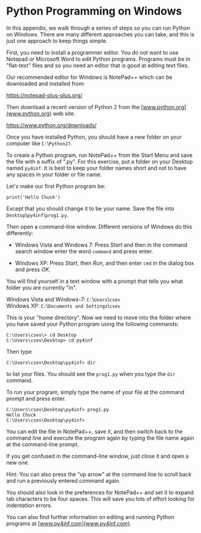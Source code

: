 Python Programming on Windows
=============================

In this appendix, we walk through a series of steps so you can run
Python on Windows. There are many different approaches you can take, and
this is just one approach to keep things simple.

First, you need to install a programmer editor. You do not want to use
Notepad or Microsoft Word to edit Python programs. Programs must be in
"flat-text" files and so you need an editor that is good at editing text
files.

Our recommended editor for Windows is NotePad++ which can be downloaded
and installed from:

<https://notepad-plus-plus.org/>

Then download a recent version of Python 2 from the
[www.python.org](www.python.org) web site.

<https://www.python.org/downloads/>

Once you have installed Python, you should have a new folder on your
computer like `C:`\\`Python27`.

To create a Python program, run NotePad++ from the Start Menu and save
the file with a suffix of ".py". For this exercise, put a folder on your
Desktop named `py4inf`. It is best to keep your folder names
short and not to have any spaces in your folder or file name.

Let's make our first Python program be:

    print('Hello Chuck')

Except that you should change it to be your name. Save the file into
`Desktop`\\`py4inf`\\`prog1.py`.

Then open a command-line window. Different versions of Windows do this
differently:

-   Windows Vista and Windows 7: Press *Start* and then
    in the command search window enter the word `command` and
    press enter.

-   Windows XP: Press *Start*, then *Run*,
    and then enter `cmd` in the dialog box and press
    *OK*.

You will find yourself in a text window with a prompt that tells you
what folder you are currently "in".

Windows Vista and Windows-7:
`C:`\\`Users`\\`csev`\
Windows XP: `C:`\\`Documents and
Settings`\\`csev`

This is your "home directory". Now we need to move into the folder where
you have saved your Python program using the following commands:

    C:\Users\csev\> cd Desktop
    C:\Users\csev\Desktop> cd py4inf

Then type

    C:\Users\csev\Desktop\py4inf> dir

to list your files. You should see the `prog1.py` when you
type the `dir` command.

To run your program, simply type the name of your file at the command
prompt and press enter.

    C:\Users\csev\Desktop\py4inf> prog1.py
    Hello Chuck
    C:\Users\csev\Desktop\py4inf>

You can edit the file in NotePad++, save it, and then switch back to the
command line and execute the program again by typing the file name again
at the command-line prompt.

If you get confused in the command-line window, just close it and open a
new one.

Hint: You can also press the "up arrow" at the command line to scroll
back and run a previously entered command again.

You should also look in the preferences for NotePad++ and set it to
expand tab characters to be four spaces. This will save you lots of
effort looking for indentation errors.

You can also find further information on editing and running Python
programs at [www.py4inf.com](www.py4inf.com).
